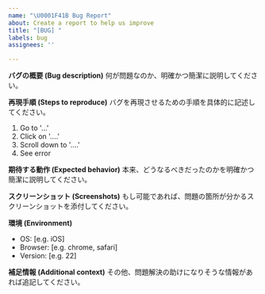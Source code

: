 ```yaml
---
name: "\U0001F41B Bug Report"
about: Create a report to help us improve
title: "[BUG] "
labels: bug
assignees: ''

---
```


**バグの概要 (Bug description)**
何が問題なのか、明確かつ簡潔に説明してください。

**再現手順 (Steps to reproduce)**
バグを再現させるための手順を具体的に記述してください。
1. Go to '...'
2. Click on '....'
3. Scroll down to '....'
4. See error

**期待する動作 (Expected behavior)**
本来、どうなるべきだったのかを明確かつ簡潔に説明してください。

**スクリーンショット (Screenshots)**
もし可能であれば、問題の箇所が分かるスクリーンショットを添付してください。

**環境 (Environment)**
 - OS: [e.g. iOS]
 - Browser: [e.g. chrome, safari]
 - Version: [e.g. 22]

**補足情報 (Additional context)**
その他、問題解決の助けになりそうな情報があれば追記してください。
